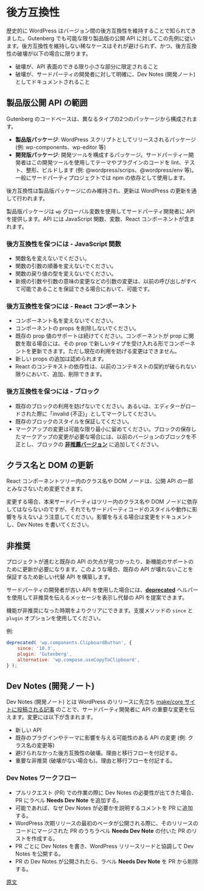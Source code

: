 <!-- 
# Backward Compatibility
 -->
# 後方互換性

<!-- 
Historically, WordPress has been known for preserving backward compatibility across versions. Gutenberg follows this example wherever possible in its production public APIs. There are rare occasions where breaking backward compatibility is unavoidable and in those cases the breakage:

* Should be constrained as much as possible to a small surface area of the API.
* Should be documented as clearly as possible to third-party developers using Dev Notes.
 -->
歴史的に WordPress はバージョン間の後方互換性を維持することで知られてきました。Gutenberg でも可能な限り製品版の公開 API に対してこの先例に従います。後方互換性を維持しない稀なケースはそれが避けられず、かつ、後方互換性の破壊が以下の場合に限ります。

* 破壊が、API 表面のできる限り小さな部分に限定されること
* 破壊が、サードパーティの開発者に対して明確に、Dev Notes (開発ノート) としてドキュメントされること

<!-- 
## What qualifies as a production public API
 -->
## 製品版公開 API の範囲

<!-- 
The Gutenberg code base is composed of two different types of packages: 
 - **production packages**: these are packages that are shipped as WordPress scripts (example: wp-components, wp-editor...).
 - **development packages**: these are made up of developer tools that can be used by third-party developers to lint, test, format and build their themes and plugins (example: @wordpress/scrips, @wordpress/env...). Typically, these are consumed as npm dependencies in third-party projects.

Backward compatibility guarantees only apply to the production packages, as updates happen through WordPress upgrades.
 
Production packages use the `wp` global variable to provide APIs to third-party developers. These APIs can be JavaScript functions, variables and React components.
 -->
Gutenberg のコードベースは、異なるタイプの2つのパッケージから構成されます。

 - **製品版パッケージ**: WordPress スクリプトとしてリリースされるパッケージ (例: wp-components、wp-editor 等)
 - **開発版パッケージ**: 開発ツールを構成するパッケージ。サードパーティー開発者はこの開発ツールを使用してテーマやプラグインのコードを lint、テスト、整形、ビルドします (例: @wordpress/scrips、@wordpress/env 等)。一般にサードパーティプロジェクトでは npm の依存として使用します。

後方互換性は製品版パッケージにのみ維持され、更新は WordPress の更新を通して行われます。

製品版パッケージは `wp` グローバル変数を使用してサードパーティ開発者に API を提供します。API には JavaScript 関数、変数、React コンポーネントが含まれます。

<!-- 
### How to preserve backward compatibility for a JavaScript function
 -->
### 後方互換性を保つには - JavaScript 関数

<!-- 
* The name of the function should not change.
* The order of the arguments of the function should not change.
* The function's returned value type should not change.
* Changes to arguments (new arguments, modification of semantics) is possible if we guarantee that all previous calls are still possible.
 -->
* 関数名を変えないでください。
* 関数の引数の順番を変えないでください。
* 関数の戻り値の型を変えないでください。
* 新規の引数や引数の意味の変更などの引数の変更は、以前の呼び出しがすべて可能であることを保証できる場合において、可能です。

<!-- 
### How to preserve backward compatibility for a React Component
 -->
### 後方互換性を保つには - React コンポーネント

<!-- 
* The name of the component should not change.
* The props of the component should not be removed.
* Existing prop values should continue to be supported. If a component accepts a function as a prop, we can update the component to accept a new type for the same prop, but it shouldn't break existing usage.
* Adding new props is allowed.
* React Context dependencies can only be added or removed if we ensure the previous context contract is not breaking.
 -->
* コンポーネント名を変えないでください。
* コンポーネントの props を削除しないでください。
* 既存の prop 値のサポートは続けてください。コンポーネントが prop に関数を取る場合には、その prop で新しいタイプを受け入れる形でコンポーネントを更新できます。ただし現在の利用を妨げる変更はできません。
* 新しい props の追加は認められます。
* React のコンテキストの依存性は、以前のコンテキストの契約が破られない限りにおいて、追加、削除できます。

<!-- 
### How to preserve backward compatibility for a Block
 -->
### 後方互換性を保つには - ブロック
<!-- 
* Existing usage of the block should not break or be marked as invalid when the editor is loaded.
* The styling of the existing blocks should be guaranteed.
* Markup changes should be limited to the minimum possible, but if a block needs to change its saved markup, making previous versions invalid, a [**deprecated version**](/docs/reference-guides/block-api/block-deprecation.md) of the block should be added.
 -->
* 既存のブロックの利用を妨げないでください。あるいは、エディターがロードされた際に「invalid (不正)」としてマークしてください。
* 既存のブロックのスタイルを保証してください。
* マークアップの変更は可能な限り最小に留めてください。ブロックの保存したマークアップの変更が必要な場合には、以前のバージョンのブロックを不正とし、ブロックの [**非推薦バージョン**](https://developer.wordpress.org/block-editor/developers/block-api/block-deprecation/) に追加してください。

<!-- 
## Class names and DOM updates
 -->
## クラス名と DOM の更新
<!-- 
Class names and DOM nodes used inside the tree of React components are not considered part of the public API and can be modified. 

Changes to these should be done with caution as it can affect the styling and behavior of third-party code (Even if they should not rely on these in the first place). Keep the old ones if possible. If not, document the changes and write a dev note.
 -->
React コンポーネントツリー内のクラス名や DOM ノードは、公開 API の一部とみなさないため変更できます。

変更する場合、本来サードパーティはツリー内のクラス名や DOM ノードに依存してはならないのですが、それでもサードパーティコードのスタイルや動作に影響を与えないよう注意してください。影響を与える場合は変更をドキュメントし、Dev Notes を書いてください。

<!-- 
## Deprecations
 -->
## 非推奨
<!-- 
As the project evolves, flaws of existing APIs are discovered, or updates are required to support new features. When this happens, we try to guarantee that existing APIs don't break and build new alternative APIs.

To encourage third-party developers to adopt the new APIs instead, we can use the [**deprecated**](/packages/deprecated/README.md) helper to show a message explaining the deprecation and propose the alternative whenever the old API is used.
 -->
プロジェクトが進むと既存の API の欠点が見つかったり、新機能のサポートのために更新が必要になります。このような場合、既存の API が壊れないことを保証するため新しい代替 API を構築します。

サードパーティの開発者が古い API を使用した場合には、[**deprecated**](https://developer.wordpress.org/block-editor/packages/packages-deprecated/) ヘルパーを使用して非推奨を伝えるメッセージを表示し代替の API を提案できます。

<!-- 
Make it more clear when the feature was deprecated. Use the `since` and `plugin` options of the helper method.
 -->
機能が非推奨になった時期をよりクリアにできます。支援メソッドの `since` と `plugin` オプションを使用してください。

<!-- 
Example:
 -->
例:

```js
deprecated( 'wp.components.ClipboardButton', {
	since: '10.3',
	plugin: 'Gutenberg',
	alternative: 'wp.compose.useCopyToClipboard',
} );
```

<!-- 
## Dev Notes
 -->
## Dev Notes (開発ノート)
<!-- 
Dev notes are [posts published on the make/core site](https://make.wordpress.org/core/tag/dev-notes/) prior to WordPress releases to inform third-party developers about important changes to the developer APIs, these changes can include:
* New APIs.
* Changes to existing APIs that might affect existing plugins and themes. (Example: classname changes...)
* Unavoidable backward compatibility breakage, with reasoning and migration flows.
* Important deprecations (even without breakage), with reasoning and migration flows.
 -->
Dev Notes (開発ノート) とは WordPress のリリースに先立ち [make/core サイトに投稿される記事](https://make.wordpress.org/core/tag/dev-notes/) のことで、サードパーティ開発者に API の重要な変更を伝えます。変更には以下が含まれます。
* 新しい API
* 既存のプラグインやテーマに影響を与える可能性のある API の変更 (例: クラス名の変更等)
* 避けられなかった後方互換性の破壊。理由と移行フローを付記する。
* 重要な非推奨 (破壊がない場合も)。理由と移行フローを付記する。
<!-- 
### Dev Note Workflow
 -->
### Dev Notes ワークフロー
<!-- 
* When working on a pull request and the need for a dev note is discovered, add the **Needs Dev Note** label to the PR.
* If possible, add a comment to the PR explaining why the dev note is needed.
* When the first beta of the upcoming WordPress release is shipped, go through the list of merged PRs included in the release that are tagged with the **Needs Dev Note** label.
* For each one of these PRs, write a dev note and coordinate with the WordPress release leads to publish the dev note.
* Once the dev note for a PR is published, remove the **Needs Dev Note** label from the PR.
 -->
* プルリクエスト (PR) での作業の際に Dev Notes の必要性が出てきた場合、PR にラベル **Needs Dev Note** を追加する。
* 可能であれば、なぜ Dev Notes が必要かを説明するコメントを PR に追加する。
* WordPress 次期リリースの最初のベータが公開される際に、そのリリースのコードにマージされた PR のうちラベル **Needs Dev Note** の付いた PR のリストを作成する。
* PR ごとに Dev Notes を書き、WordPress リリースリードと協調して Dev Notes を公開する。
* PR の Dev Notes が公開されたら、ラベル **Needs Dev Note** を PR から削除する。

[原文](https://github.com/WordPress/gutenberg/blob/trunk/docs/how-to-guides/backward-compatibility/README.md)
